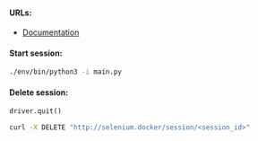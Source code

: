 #### URLs:
- [Documentation](https://selenium-python.readthedocs.io/index.html)

#### Start session:
```bash
./env/bin/python3 -i main.py
```

#### Delete session:
```python
driver.quit()
```
```bash
curl -X DELETE "http://selenium.docker/session/<session_id>"
```
